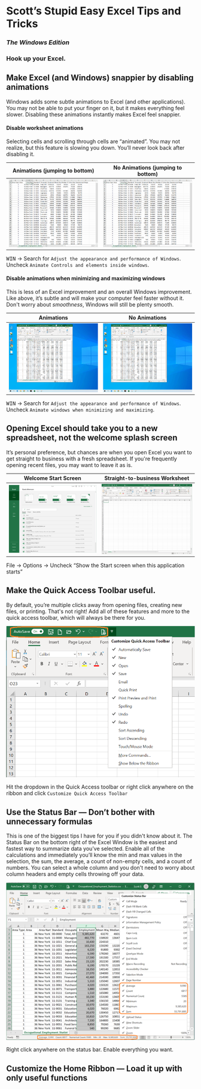# Scott’s Stupid Easy Excel Tips and Tricks
### _The Windows Edition_
### Hook up your Excel.

## Make Excel (and Windows) snappier by disabling animations
Windows adds some subtle animations to Excel (and other applications). You may not be able to put your finger on it, but it makes everything feel slower. Disabling these animations instantly makes Excel feel snappier. 

#### Disable worksheet animations
Selecting cells and scrolling through cells are “animated”. You may not realize, but this feature is slowing you down. You’ll never look back after disabling it.

Animations (jumping to bottom)| No Animations (jumping to bottom)
--- | ---
![Scrolling with animations turned on](/images/scroll_before.gif)[]() | ![Scrolling with animations turned off](/images/scroll_after.gif)[]()

<kbd>WIN</kbd> → Search for `Adjust the appearance and performance of Windows`. Uncheck `Animate Controls and elements inside windows`.

#### Disable animations when minimizing and maximizing windows
This is less of an Excel improvement and an overall Windows improvement. Like above, it’s subtle and will make your computer feel faster without it. Don't worry about _smoothness_, Windows will still be plenty smooth.

Animations | No Animations
--- | ---
![Minimizing and maximizing windows with animations turned on](/images/window_before.gif)[]() | ![Minimizing and maximizing windows with animations turned off](/images/window_after.gif)[]()

<kbd>WIN</kbd> → Search for `Adjust the appearance and performance of Windows`. Uncheck `Animate windows when minimizing and maximizing`.

## Opening Excel should take you to a new spreadsheet, not the welcome splash screen
It’s personal preference, but chances are when you open Excel you want to get straight to business with a fresh spreadsheet. If you're frequently opening recent files, you may want to leave it as is. 

Welcome Start Screen | Straight-to-business Worksheet
--- | ---
![Open to Excel Splash](/images/welcome_splash.png)[]() | ![Open to Worksheet](/images/new_sheet.png)[]()

File → Options → Uncheck “Show the Start screen when this application starts”


## Make the Quick Access Toolbar useful.
By default, you’re multiple clicks away from opening files, creating new files, or printing. That's not right! Add all of these features and more to the quick access toolbar, which will always be there for you.

![Get more out of the quick access toolbar](/images/quick_access.png)[]()

Hit the dropdown in the Quick Access toolbar or right click anywhere on the ribbon and click `Customize Quick Access Toolbar`

## Use the Status Bar — Don’t bother with unnecessary formulas
This is one of the biggest tips I have for you if you didn't know about it. The Status Bar on the bottom right of the Excel Window is the easiest and fastest way to summarize data you’ve selected. Enable all of the calculations and immediately you’ll know the min and max values in the selection, the sum, the average, a count of non-empty cells, and a count of numbers. You can select a whole column and you don't need to worry about column headers and empty cells throwing off your data.

![Use the Status Bar](/images/status_bar.png)[]()

Right click anywhere on the status bar. Enable everything you want.

## Customize the Home Ribbon — Load it up with only useful functions


